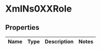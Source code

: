 
# XmlNs0XXRole

## Properties
Name | Type | Description | Notes
------------ | ------------- | ------------- | -------------



